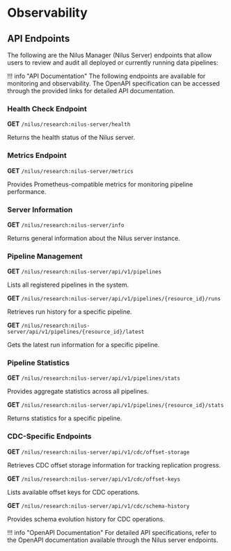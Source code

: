 # Observability

## API Endpoints

The following are the Nilus Manager (Nilus Server) endpoints that allow users to review and audit all deployed or currently running data pipelines:

!!! info "API Documentation"
    The following endpoints are available for monitoring and observability. The OpenAPI specification can be accessed through the provided links for detailed API documentation.

### **Health Check Endpoint**

**GET** `/nilus/research:nilus-server/health`

Returns the health status of the Nilus server.

### **Metrics Endpoint**

**GET** `/nilus/research:nilus-server/metrics`

Provides Prometheus-compatible metrics for monitoring pipeline performance.

### **Server Information**

**GET** `/nilus/research:nilus-server/info`

Returns general information about the Nilus server instance.

### **Pipeline Management**

**GET** `/nilus/research:nilus-server/api/v1/pipelines`

Lists all registered pipelines in the system.

**GET** `/nilus/research:nilus-server/api/v1/pipelines/{resource_id}/runs`

Retrieves run history for a specific pipeline.

**GET** `/nilus/research:nilus-server/api/v1/pipelines/{resource_id}/latest`

Gets the latest run information for a specific pipeline.

### **Pipeline Statistics**

**GET** `/nilus/research:nilus-server/api/v1/pipelines/stats`

Provides aggregate statistics across all pipelines.

**GET** `/nilus/research:nilus-server/api/v1/pipelines/{resource_id}/stats`

Returns statistics for a specific pipeline.

### **CDC-Specific Endpoints**

**GET** `/nilus/research:nilus-server/api/v1/cdc/offset-storage`

Retrieves CDC offset storage information for tracking replication progress.

**GET** `/nilus/research:nilus-server/api/v1/cdc/offset-keys`

Lists available offset keys for CDC operations.

**GET** `/nilus/research:nilus-server/api/v1/cdc/schema-history`

Provides schema evolution history for CDC operations.

!!! info "OpenAPI Documentation"
    For detailed API specifications, refer to the OpenAPI documentation available through the Nilus server endpoints.